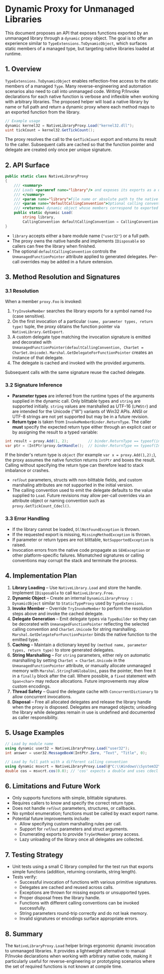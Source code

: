 # Dynamic Proxy for Unmanaged Libraries

This document proposes an API that exposes functions exported by an unmanaged library through a `dynamic` proxy object. The goal is to offer an experience similar to `TypeExtensions.ToDynamicObject`, which surfaces static members of a managed type, but targeting native libraries loaded at runtime.

## 1. Overview

`TypeExtensions.ToDynamicObject` enables reflection-free access to the static members of a managed `Type`. Many reverse-engineering and automation scenarios also need to call into unmanaged code. Writing P/Invoke declarations for each native function is verbose and inflexible when working with arbitrary libraries. The proposed helper will load a native library by name or full path and return a dynamic proxy where each method maps to an exported function from the library.

```csharp
// Example usage
dynamic kernel32 = NativeLibraryProxy.Load("kernel32.dll");
uint tickCount = kernel32.GetTickCount();
```

The proxy resolves the call to the `GetTickCount` export and returns its result to the caller.  Subsequent calls are cached so that the function pointer and delegate are created only once per unique signature.

## 2. API Surface

```csharp
public static class NativeLibraryProxy
{
    /// <summary>
    /// Loads <paramref name="library"/> and exposes its exports as a dynamic object.
    /// </summary>
    /// <param name="library">File name or absolute path to the native library.</param>
    /// <param name="defaultCallingConvention">Optional calling convention used when none is specified.</param>
    /// <returns>A dynamic object whose members correspond to exported symbols.</returns>
    public static dynamic Load(
        string library,
        CallingConvention defaultCallingConvention = CallingConvention.Winapi);
}
```

- `library` accepts either a bare module name (`"user32"`) or a full path.
- The proxy owns the native handle and implements `IDisposable` so callers can free the library when finished.
- The optional `defaultCallingConvention` controls the `UnmanagedFunctionPointer` attribute applied to generated delegates. Per-call overrides may be added in a future extension.

## 3. Method Resolution and Signatures

### 3.1 Resolution

When a member `proxy.Foo` is invoked:

1. `TryInvokeMember` searches the library exports for a symbol named `Foo` (case sensitive).
2. On the first invocation of a particular `(name, parameter types, return type)` tuple, the proxy obtains the function pointer via `NativeLibrary.GetExport`.
3. A custom delegate type matching the invocation signature is emitted and decorated with `UnmanagedFunctionPointer(defaultCallingConvention, CharSet = CharSet.Unicode)`. `Marshal.GetDelegateForFunctionPointer` creates an instance of that delegate.
4. The delegate is cached and invoked with the provided arguments.

Subsequent calls with the same signature reuse the cached delegate.

### 3.2 Signature Inference

- **Parameter types** are inferred from the runtime types of the arguments supplied in the dynamic call. Only blittable types and `string` are supported initially. `string` values are marshalled as UTF-16 (`LPWStr`) and are intended for the Unicode ("W") variants of Win32 APIs. ANSI or UTF-8 strings are not yet supported but may be in a future revision.
- **Return type** is taken from `InvokeMemberBinder.ReturnType`. The caller **must** specify the expected return type either through an explicit cast or by assigning the result to a typed variable:

```csharp
int result = proxy.Add(1, 2);         // binder.ReturnType == typeof(int)
var ptr = (IntPtr)proxy.GetHandle();  // binder.ReturnType == typeof(IntPtr)
```

  If the binder's return type is `object` (for example `var x = proxy.Add(1,2);`), the proxy assumes the native function returns `IntPtr` and boxes the result. Calling without specifying the return type can therefore lead to stack imbalance or crashes.
- `ref`/`out` parameters, structs with non-blittable fields, and custom marshaling attributes are not supported in the initial version.
- The calling convention used to emit the delegate defaults to the value supplied to `Load`. Future revisions may allow per-call overrides via an attribute object or naming convention such as `proxy.GetTickCount_Cdecl()`.

### 3.3 Error Handling

- If the library cannot be loaded, `DllNotFoundException` is thrown.
- If the requested export is missing, `MissingMethodException` is thrown.
- If parameter or return types are not blittable, `NotSupportedException` is raised.
- Invocation errors from the native code propagate as `SEHException` or other platform-specific failures. Mismatched signatures or calling conventions may corrupt the stack and terminate the process.

## 4. Implementation Plan

1. **Library Loading** – Use `NativeLibrary.Load` and store the handle. Implement `IDisposable` to call `NativeLibrary.Free`.
2. **Dynamic Object** – Create an internal `DynamicLibraryProxy : DynamicObject` similar to `StaticTypeProxy` used by `TypeExtensions`.
3. **Invoke Member** – Override `TryInvokeMember` to perform the resolution steps above and invoke the cached delegate.
4. **Delegate Generation** – Emit delegate types via `TypeBuilder` so they can be decorated with `UnmanagedFunctionPointer` reflecting the selected calling convention and `CharSet.Unicode` for string marshalling. `Marshal.GetDelegateForFunctionPointer` binds the native function to the emitted type.
5. **Caching** – Maintain a dictionary keyed by `(method name, parameter types, return type)` to store generated delegates.
6. **String Marshalling** – For `string` parameters, either rely on automatic marshalling by setting `CharSet = CharSet.Unicode` in the `UnmanagedFunctionPointer` attribute, or manually allocate unmanaged memory with `Marshal.StringToHGlobalUni`, pass the pointer, then free it in a `finally` block after the call. Where possible, a `fixed` statement with `Span<char>` may reduce allocations. Future improvements may allow custom encodings.
7. **Thread Safety** – Guard the delegate cache with `ConcurrentDictionary` to allow concurrent invocations.
8. **Disposal** – Free all allocated delegates and release the library handle when the proxy is disposed. Delegates are managed objects; unloading the library while delegates remain in use is undefined and documented as caller responsibility.

## 5. Usage Examples

```csharp
// Load by module name
using dynamic user32 = NativeLibraryProxy.Load("user32");
int answer = user32.MessageBoxW(IntPtr.Zero, "Text", "Title", 0);

// Load by full path with a different calling convention
using dynamic msvcrt = NativeLibraryProxy.Load(@"C:\\Windows\\System32\\msvcrt.dll", CallingConvention.Cdecl);
double cos = msvcrt.cos(0.0); // 'cos' expects a double and uses cdecl
```

## 6. Limitations and Future Work

- Only supports functions with simple, blittable signatures.
- Requires callers to know and specify the correct return type.
- Does not handle `ref`/`out` parameters, structures, or callbacks.
- No symbol enumeration; functions must be called by exact export name.
- Potential future improvements include:
  - Allow specifying custom marshalling rules per call.
  - Support for `ref`/`out` parameters and struct arguments.
  - Enumerating exports to provide `TryGetMember` proxy access.
  - Lazy unloading of the library once all delegates are collected.

## 7. Testing Strategy

- Unit tests using a small C library compiled for the test run that exports simple functions (addition, returning constants, string length).
- Tests verify:
  - Successful invocation of functions with various primitive signatures.
  - Delegates are cached and reused across calls.
  - Exceptions are thrown for missing exports or unsupported types.
  - Proper disposal frees the library handle.
  - Functions with different calling conventions can be invoked successfully.
  - String parameters round-trip correctly and do not leak memory.
  - Invalid signatures or encodings surface appropriate errors.

## 8. Summary

The `NativeLibraryProxy.Load` helper brings ergonomic dynamic invocation to unmanaged libraries.  It provides a lightweight alternative to manual P/Invoke declarations when working with arbitrary native code, making it particularly useful for reverse-engineering or prototyping scenarios where the set of required functions is not known at compile time.

